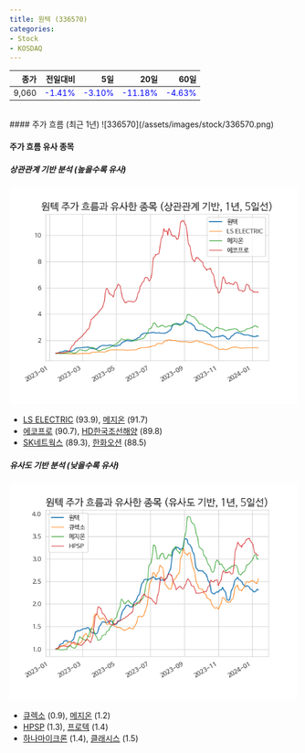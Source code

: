 ```yaml
---
title: 원텍 (336570)
categories:
- Stock
- KOSDAQ
---
```


|종가|전일대비|5일|20일|60일|
|---:|-------:|--:|---:|---:|
|9,060|<span style="color: blue">-1.41%</span>|<span style="color: blue">-3.10%</span>|<span style="color: blue">-11.18%</span>|<span style="color: blue">-4.63%</span>|

<!-- more -->
<br>
#### 주가 흐름 (최근 1년)
![336570](/assets/images/stock/336570.png)


#### 주가 흐름 유사 종목


##### 상관관계 기반 분석 (높을수록 유사)
![336570](/assets/images/stock/336570_corr.png)
- [LS ELECTRIC](/010120/) (93.9), [메지온](/140410/) (91.7)
- [에코프로](/086520/) (90.7), [HD한국조선해양](/009540/) (89.8)
- [SK네트웍스](/001740/) (89.3), [한화오션](/042660/) (88.5)


##### 유사도 기반 분석 (낮을수록 유사)	
![336570](/assets/images/stock/336570_sim.png)
- [큐렉소](/060280/) (0.9), [메지온](/140410/) (1.2)
- [HPSP](/403870/) (1.3), [프로텍](/053610/) (1.4)
- [하나마이크론](/067310/) (1.4), [클래시스](/214150/) (1.5)